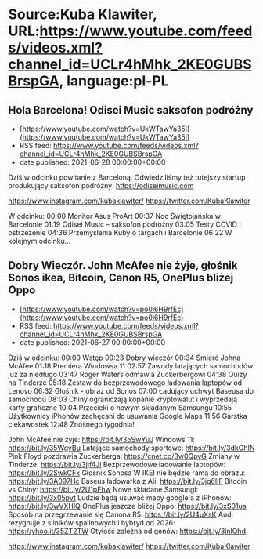 # Source:Kuba Klawiter, URL:https://www.youtube.com/feeds/videos.xml?channel_id=UCLr4hMhk_2KE0GUBSBrspGA, language:pl-PL

## Hola Barcelona! Odisei Music saksofon podróżny
 - [https://www.youtube.com/watch?v=UkWTawYa35I](https://www.youtube.com/watch?v=UkWTawYa35I)
 - RSS feed: https://www.youtube.com/feeds/videos.xml?channel_id=UCLr4hMhk_2KE0GUBSBrspGA
 - date published: 2021-06-28 00:00:00+00:00

Dziś w odcinku powitanie z Barceloną.
Odwiedziliśmy też tutejszy startup produkujący saksofon podróżny: https://odiseimusic.com

https://www.instagram.com/kubaklawiter/
https://twitter.com/KubaKlawiter

W odcinku:
00:00 Monitor Asus ProArt
00:37 Noc Świętojańska w Barcelonie
01:19 Odisei Music – saksofon podróżny
03:05 Testy COVID i ostrzeżenie
04:36 Przemyślenia Kuby o targach i Barcelonie 
06:22 W kolejnym odcinku...

## Dobry Wieczór. John McAfee nie żyje, głośnik Sonos ikea, Bitcoin, Canon R5, OnePlus bliżej Oppo
 - [https://www.youtube.com/watch?v=po0i6H9rfEc](https://www.youtube.com/watch?v=po0i6H9rfEc)
 - RSS feed: https://www.youtube.com/feeds/videos.xml?channel_id=UCLr4hMhk_2KE0GUBSBrspGA
 - date published: 2021-06-27 00:00:00+00:00

Dziś w odcinku:
00:00 Wstęp
00:23 Dobry wieczór
00:34 Śmierć Johna McAfee
01:18 Premiera Windowsa 11
02:57 Zawody latających samochodów już za niedługo
03:47 Roger Waters odmawia Zuckerbergowi
04:38 Quizy na Tinderze
05:18 Zestaw do bezprzewodowego ładowania laptopów od Lenovo
06:32 Głośnik - obraz od Sonos
07:00 Ładujący uchwyt Baseusa do samochodu
08:03 Chiny ograniczają kopanie kryptowalut i wyprzedają karty graficzne
10:04 Przecieki o nowym składanym Samsungu
10:55 Użytkownicy iPhonów zachęcani do usuwania Google Maps
11:56 Garstka ciekawostek
12:48 Znośnego tygodnia!

John McAfee nie żyje: https://bit.ly/35SwYuJ
Windows 11: https://bit.ly/35WgyBu
Latające samochody sportowe: https://bit.ly/3dkOhIN
Pink Floyd pozdrawia Zuckerberga: https://cnet.co/3w0QpvG
Zmiany w Tinderze: https://bit.ly/3jjf4Ji
Bezprzewodowe ładowanie laptopów: https://bit.ly/2SwkCFx
Głośnik Sonosa W IKEI nie będzie ramą do obrazu: https://bit.ly/3A097Hc
Baseus ładowarka z Ali: https://bit.ly/3jg6IlF 
Bitcoin vs Chiny: https://bit.ly/2U1pFhw
Nowe składane Samsungi: https://bit.ly/3x05pvt
Ludzie będą usuwać mapy google'a z iPhonów: https://bit.ly/3wVXHlQ
OnePlus jeszcze bliżej Oppo: https://bit.ly/3xS01ua
Sposób na przegrzewanie się Canona R5: https://bit.ly/2U4uXsK
Audi rezygnuje z silników spalinowych i hybryd od 2026: https://yhoo.it/35ZT2TW
Otyłość zależna od genów: https://bit.ly/3jnlQhd

https://www.instagram.com/kubaklawiter/
https://twitter.com/KubaKlawiter

